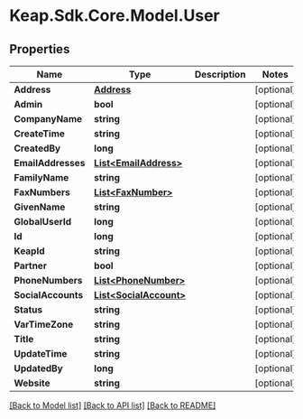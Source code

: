 # Keap.Sdk.Core.Model.User

## Properties

Name | Type | Description | Notes
------------ | ------------- | ------------- | -------------
**Address** | [**Address**](Address.md) |  | [optional] 
**Admin** | **bool** |  | [optional] 
**CompanyName** | **string** |  | [optional] 
**CreateTime** | **string** |  | [optional] 
**CreatedBy** | **long** |  | [optional] 
**EmailAddresses** | [**List&lt;EmailAddress&gt;**](EmailAddress.md) |  | [optional] 
**FamilyName** | **string** |  | [optional] 
**FaxNumbers** | [**List&lt;FaxNumber&gt;**](FaxNumber.md) |  | [optional] 
**GivenName** | **string** |  | [optional] 
**GlobalUserId** | **long** |  | [optional] 
**Id** | **long** |  | [optional] 
**KeapId** | **string** |  | [optional] 
**Partner** | **bool** |  | [optional] 
**PhoneNumbers** | [**List&lt;PhoneNumber&gt;**](PhoneNumber.md) |  | [optional] 
**SocialAccounts** | [**List&lt;SocialAccount&gt;**](SocialAccount.md) |  | [optional] 
**Status** | **string** |  | [optional] 
**VarTimeZone** | **string** |  | [optional] 
**Title** | **string** |  | [optional] 
**UpdateTime** | **string** |  | [optional] 
**UpdatedBy** | **long** |  | [optional] 
**Website** | **string** |  | [optional] 

[[Back to Model list]](../README.md#documentation-for-models) [[Back to API list]](../README.md#documentation-for-api-endpoints) [[Back to README]](../README.md)

